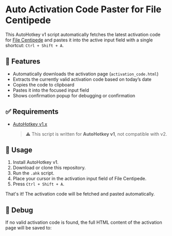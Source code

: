 # Auto Activation Code Paster for File Centipede

This AutoHotkey v1 script automatically fetches the latest activation code for [File Centipede](https://filecxx.com) and pastes it into the active input field with a single shortcut: `Ctrl + Shift + A`.

## 🔧 Features

- Automatically downloads the activation page (`activation_code.html`)
- Extracts the currently valid activation code based on today’s date
- Copies the code to clipboard
- Pastes it into the focused input field
- Shows confirmation popup for debugging or confirmation

## ✅ Requirements

- [AutoHotkey v1.x](https://www.autohotkey.com/)
  > ⚠️ This script is written for **AutoHotkey v1**, not compatible with v2.

## 🚀 Usage

1. Install AutoHotkey v1.
2. Download or clone this repository.
3. Run the `.ahk` script.
4. Place your cursor in the activation input field of File Centipede.
5. Press `Ctrl + Shift + A`.

That's it! The activation code will be fetched and pasted automatically.

## 📁 Debug

If no valid activation code is found, the full HTML content of the activation page will be saved to:
